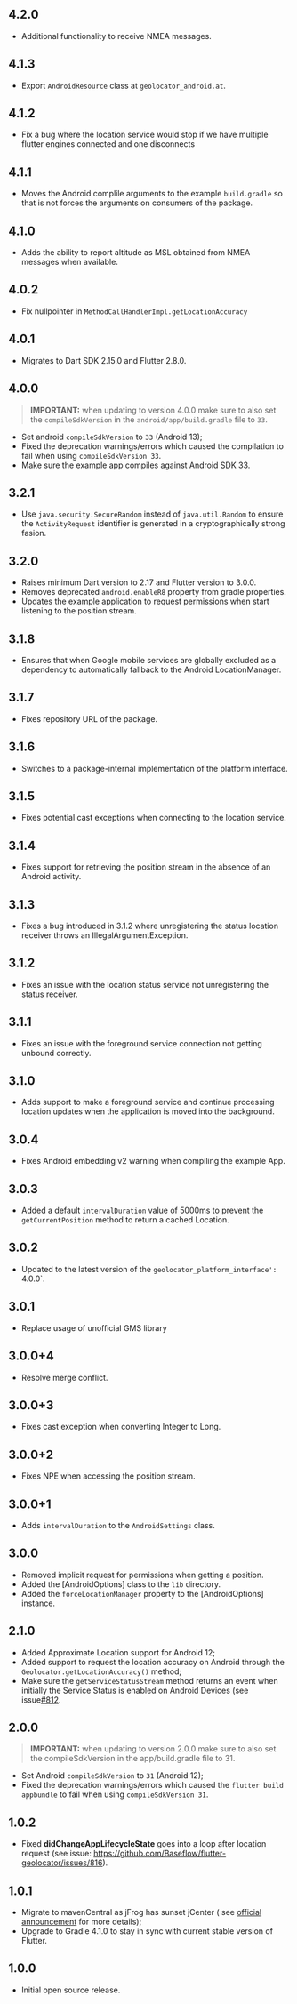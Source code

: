 ## 4.2.0

- Additional functionality to receive NMEA messages.

## 4.1.3

- Export `AndroidResource` class at `geolocator_android.at`.

## 4.1.2

- Fix a bug where the location service would stop if we have multiple flutter engines connected and one disconnects

## 4.1.1

- Moves the Android complile arguments to the example `build.gradle` so that is not forces the arguments on consumers of
  the package.

## 4.1.0

- Adds the ability to report altitude as MSL obtained from NMEA messages when available.

## 4.0.2

- Fix nullpointer in `MethodCallHandlerImpl.getLocationAccuracy`

## 4.0.1

- Migrates to Dart SDK 2.15.0 and Flutter 2.8.0.

## 4.0.0

> **IMPORTANT:** when updating to version 4.0.0 make sure to also set the `compileSdkVersion` in
> the `android/app/build.gradle` file to `33`.

- Set android `compileSdkVersion` to `33` (Android 13);
- Fixed the deprecation warnings/errors which caused the compilation to fail when using `compileSdkVersion 33`.
- Make sure the example app compiles against Android SDK 33.

## 3.2.1

- Use `java.security.SecureRandom` instead of `java.util.Random` to ensure the
  `ActivityRequest` identifier is generated in a cryptographically strong fasion.

## 3.2.0

- Raises minimum Dart version to 2.17 and Flutter version to 3.0.0.
- Removes deprecated `android.enableR8` property from gradle properties.
- Updates the example application to request permissions when start listening to the position stream.

## 3.1.8

- Ensures that when Google mobile services are globally excluded as a dependency to automatically fallback to the
  Android LocationManager.

## 3.1.7

- Fixes repository URL of the package.

## 3.1.6

- Switches to a package-internal implementation of the platform interface.

## 3.1.5

- Fixes potential cast exceptions when connecting to the location service.

## 3.1.4

- Fixes support for retrieving the position stream in the absence of an Android activity.

## 3.1.3

- Fixes a bug introduced in 3.1.2 where unregistering the status location receiver throws an IllegalArgumentException.

## 3.1.2

- Fixes an issue with the location status service not unregistering the status receiver.

## 3.1.1

- Fixes an issue with the foreground service connection not getting unbound correctly.

## 3.1.0

- Adds support to make a foreground service and continue processing location updates when the application is moved into
  the background.

## 3.0.4

- Fixes Android embedding v2 warning when compiling the example App.

## 3.0.3

- Added a default `intervalDuration` value of 5000ms to prevent the `getCurrentPosition` method to return a cached
  Location.

## 3.0.2

- Updated to the latest version of the `geolocator_platform_interface': `4.0.0`.

## 3.0.1

- Replace usage of unofficial GMS library

## 3.0.0+4

- Resolve merge conflict.

## 3.0.0+3

- Fixes cast exception when converting Integer to Long.

## 3.0.0+2

- Fixes NPE when accessing the position stream.

## 3.0.0+1

- Adds `intervalDuration` to the `AndroidSettings` class.

## 3.0.0

- Removed implicit request for permissions when getting a position.
- Added the [AndroidOptions] class to the `lib` directory.
- Added the `forceLocationManager` property to the [AndroidOptions] instance.

## 2.1.0

- Added Approximate Location support for Android 12;
- Added support to request the location accuracy on Android through the `Geolocator.getLocationAccuracy()` method;
- Make sure the `getServiceStatusStream` method returns an event when initially the Service Status is enabled on Android
  Devices (see issue[#812](https://github.com/Baseflow/flutter-geolocator/issues/812).

## 2.0.0

> **IMPORTANT:** when updating to version 2.0.0 make sure to also set the compileSdkVersion in the app/build.gradle file
> to 31.

- Set Android `compileSdkVersion` to `31` (Android 12);
- Fixed the deprecation warnings/errors which caused the `flutter build appbundle` to fail when
  using `compileSdkVersion 31`.

## 1.0.2

- Fixed **didChangeAppLifecycleState** goes into a loop after location request (see
  issue: https://github.com/Baseflow/flutter-geolocator/issues/816).

## 1.0.1

- Migrate to mavenCentral as jFrog has sunset jCenter (
  see [official announcement](https://jfrog.com/blog/into-the-sunset-bintray-jcenter-gocenter-and-chartcenter) for more
  details);
- Upgrade to Gradle 4.1.0 to stay in sync with current stable version of Flutter.

## 1.0.0

- Initial open source release.
